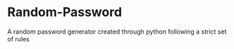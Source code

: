 # Random-Password
A random password generator created through python following a strict set of rules

